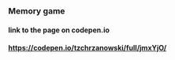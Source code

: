 ### Memory game
#### link to the page on codepen.io
#### https://codepen.io/tzchrzanowski/full/jmxYjO/
